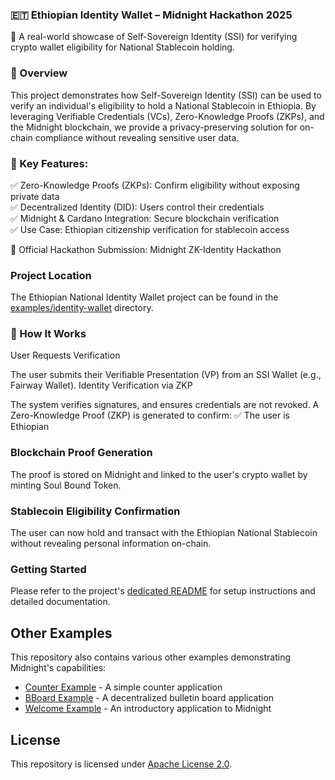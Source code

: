 ### 🇪🇹 Ethiopian Identity Wallet – Midnight Hackathon 2025
🚀 A real-world showcase of Self-Sovereign Identity (SSI) for verifying crypto wallet eligibility for National Stablecoin holding.

### 📌 Overview
This project demonstrates how Self-Sovereign Identity (SSI) can be used to verify an individual's eligibility to hold a National Stablecoin in Ethiopia. By leveraging Verifiable Credentials (VCs), Zero-Knowledge Proofs (ZKPs), and the Midnight blockchain, we provide a privacy-preserving solution for on-chain compliance without revealing sensitive user data.

### 🔹 Key Features:
✅ Zero-Knowledge Proofs (ZKPs): Confirm eligibility without exposing private data  
✅ Decentralized Identity (DID): Users control their credentials   
✅ Midnight & Cardano Integration: Secure blockchain verification   
✅ Use Case: Ethiopian citizenship verification for stablecoin access  

📍 Official Hackathon Submission: Midnight ZK-Identity Hackathon

### Project Location
The Ethiopian National Identity Wallet project can be found in the [examples/identity-wallet](./examples/identity-wallet) directory.

### 🧩 How It Works
User Requests Verification

The user submits their Verifiable Presentation (VP) from an SSI Wallet (e.g., Fairway Wallet).
Identity Verification via ZKP

The system verifies signatures, and ensures credentials are not revoked.
A Zero-Knowledge Proof (ZKP) is generated to confirm:
✅ The user is Ethiopian

### Blockchain Proof Generation

The proof is stored on Midnight and linked to the user's crypto wallet by minting Soul Bound Token.

### Stablecoin Eligibility Confirmation

The user can now hold and transact with the Ethiopian National Stablecoin without revealing personal information on-chain.

### Getting Started
Please refer to the project's [dedicated README](./examples/identity-wallet/README.md) for setup instructions and detailed documentation.

## Other Examples

This repository also contains various other examples demonstrating Midnight's capabilities:

- [Counter Example](./examples/counter/README.md) - A simple counter application
- [BBoard Example](./examples/bboard/README.md) - A decentralized bulletin board application
- [Welcome Example](./examples/welcome/README.md) - An introductory application to Midnight

## License

This repository is licensed under [Apache License 2.0](LICENSE).
